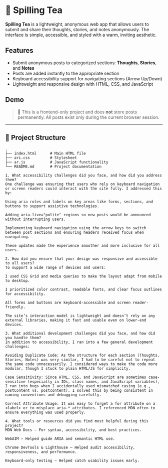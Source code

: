 # 🍵 Spilling Tea

**Spilling Tea** is a lightweight, anonymous web app that allows users to submit and share their thoughts, stories, and notes anonymously. The interface is simple, accessible, and styled with a warm, inviting aesthetic.

## Features

- Submit anonymous posts to categorized sections: **Thoughts**, **Stories**, and **Notes**
- Posts are added instantly to the appropriate section
- Keyboard accessibility support for navigating sections (Arrow Up/Down)
- Lightweight and responsive design with HTML, CSS, and JavaScript

## Demo

> 🧪 This is a frontend-only project and does **not** store posts permanently. All posts exist only during the current browser session.

---

## 📂 Project Structure

```plaintext
.
├── index.html      # Main HTML file
├── ari.css         # Stylesheet
├── ar.js           # JavaScript functionality
└── README.md       # Project documentation

1. What accessibility challenges did you face, and how did you address them?
One challenge was ensuring that users who rely on keyboard navigation or screen readers could interact with the site fully. I addressed this by:

Using aria roles and labels on key areas like forms, sections, and buttons to support assistive technologies.

Adding aria-live="polite" regions so new posts would be announced without interrupting users.

Implementing keyboard navigation using the arrow keys to switch between post sections and ensuring headers received focus when navigating.

These updates made the experience smoother and more inclusive for all users.

2. How did you ensure that your design was responsive and accessible to all users?
To support a wide range of devices and users:

I used CSS Grid and media queries to make the layout adapt from mobile to desktop.

I prioritized color contrast, readable fonts, and clear focus outlines for accessibility.

All forms and buttons are keyboard-accessible and screen reader-friendly.

The site’s interaction model is lightweight and doesn’t rely on any external libraries, making it fast and usable even on lower-end devices.

3. What additional development challenges did you face, and how did you handle them?
In addition to accessibility, I ran into a few general development challenges:

Avoiding Duplicate Code: As the structure for each section (Thoughts, Stories, Notes) was very similar, I had to be careful not to repeat the same code unnecessarily. I considered ways to make the code more modular, though I stuck to plain HTML/JS for simplicity.

Case Sensitivity: Since HTML, CSS, and JavaScript are sometimes case-sensitive (especially in IDs, class names, and JavaScript variables), I ran into bugs when I accidentally used mismatched casing (e.g., postContent vs. postcontent). I solved this by being consistent in naming conventions and debugging carefully.

Correct Attribute Usage: It was easy to forget a for attribute on a <label> or to misplace aria-* attributes. I referenced MDN often to ensure everything was used properly.

4. What tools or resources did you find most helpful during this project?
MDN Web Docs — For syntax, accessibility, and best practices.

WebAIM — Helped guide ARIA and semantic HTML use.

Chrome DevTools & Lighthouse — Helped audit accessibility, responsiveness, and performance.

Keyboard-only testing — Helped catch usability issues early.


